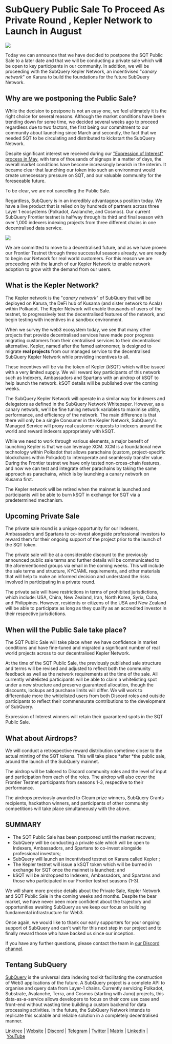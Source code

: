 # SubQuery Public Sale To Proceed As Private Round , Kepler Network to Launch in August

![](https://miro.medium.com/max/1400/1*m7ERNESuK0G3vkqRoBAiow.png)

Today we can announce that we have decided to postpone the SQT Public Sale to a later date and that we will be conducting a private sale which will be open to key participants in our community. In addition, we will be proceeding with the SubQuery Kepler Network, an incentivised "_canary network_" on Karura to build the foundations for the future SubQuery Network.

## Why are we postponing the Public Sale?

While the decision to postpone is not an easy one, we feel ultimately it is the right choice for several reasons. Although the market conditions have been trending down for some time, we decided several weeks ago to proceed regardless due to two factors, the first being our commitment to our community about launching since March and secondly, the fact that we needed SQT to be circulating and distributed to kickstart the SubQuery Network.

Despite significant interest we received during our ["Expression of Interest" process in May](./20220516-public-sale-eoi.md), with tens of thousands of signups in a matter of days, the overall market conditions have become increasingly bearish in the interim. It became clear that launching our token into such an environment would create unnecessary pressure on SQT, and our valuable community for the foreseeable future.

To be clear, we are not cancelling the Public Sale.

Regardless, SubQuery is in an incredibly advantageous position today. We have a live product that is relied on by hundreds of partners across three Layer 1 ecosystems (Polkadot, Avalanche, and Cosmos). Our current SubQuery Frontier testnet is halfway through its third and final season with over 1,000 indexers indexing projects from three different chains in one decentralised data service.

![](https://miro.medium.com/max/1400/0*TTAHeaI8jGK8AaCm)

We are committed to move to a decentralised future, and as we have proven our Frontier Testnet through three successful seasons already, we are ready to begin our Network for real world customers. For this reason we are proceeding with the launch of our Kepler Network to enable network adoption to grow with the demand from our users.

## What is the Kepler Network?

The Kepler network is the "_canary network_" of SubQuery that will be deployed on Karura, the DeFi hub of Kusama (and sister network to Acala) within Polkadot. The Kepler Network will enable thousands of users of the testnet, to progressively test the decentralised features of the network, and begin testing with incentives in a sandbox environment.

When we survey the web3 ecosystem today, we see that many other projects that provide decentralised services have made poor progress migrating customers from their centralised services to their decentralised alternative. Kepler, named after the famed astronomer, is designed to migrate **real projects** from our managed service to the decentralised SubQuery Kepler Network while providing incentives to all.

These incentives will be via the token of Kepler (kSQT) which will be issued with a very limited supply. We will reward key participants of this network such as Indexers, Ambassadors and Spartans with an airdrop of kSQT to help launch the network. kSQT details will be published over the coming weeks.

The SubQuery Kepler Network will operate in a similar way for indexers and delegators as defined in the SubQuery Network Whitepaper. However, as a canary network, we'll be fine tuning network variables to maximise utility, performance, and efficiency of the network. The main difference is that there will only be a single Consumer in the Kepler Network, SubQuery's Managed Service will proxy real customer requests to indexers around the world and reward indexers appropriately with kSQT.

While we need to work through various elements, a major benefit of launching Kepler is that we can leverage XCM. XCM is a foundational new technology within Polkadot that allows parachains (custom, project-specific blockchains within Polkadot) to interoperate and seamlessly transfer value. During the Frontier testnet we have only tested non-cross-chain features, and now we can test and integrate other parachains by taking the same approach as parachains, which is by launching a canary network on Kusama first.

The Kepler network will be retired when the mainnet is launched and participants will be able to burn kSQT in exchange for SQT via a predetermined mechanism.

## Upcoming Private Sale

The private sale round is a unique opportunity for our Indexers, Ambassadors and Spartans to co-invest alongside professional investors to reward them for their ongoing support of the project prior to the launch of the SQT token.

The private sale will be at a considerable discount to the previously announced public sale terms and further details will be communicated to the aforementioned groups via email in the coming weeks. This will include the sale terms and structure, KYC/AML requirements, and other materials that will help to make an informed decision and understand the risks involved in participating in a private round.

The private sale will have restrictions in terms of prohibited jurisdictions, which include: USA, China, New Zealand, Iran, North Korea, Syria, Cuba, and Philippines. However, residents or citizens of the USA and New Zealand will be able to participate as long as they qualify as an accredited investor in their respective jurisdictions.

## When will the Public Sale take place?

The SQT Public Sale will take place when we have confidence in market conditions and have fine-tuned and migrated a significant number of real world projects across to our decentralised Kepler Network.

At the time of the SQT Public Sale, the previously published sale structure and terms will be revised and adjusted to reflect both the community feedback as well as the network requirements at the time of the sale. All currently whitelisted participants will be able to claim a whitelisting spot under a new structure and preserve guaranteed allocation, though the discounts, lockups and purchase limits will differ. We will work to differentiate more the whitelisted users from both Discord roles and outside participants to reflect their commensurate contributions to the development of SubQuery.

Expression of Interest winners will retain their guaranteed spots in the SQT Public Sale.

## What about Airdrops?

We will conduct a retrospective reward distribution sometime closer to the actual minting of the SQT tokens. This will take place *after *the public sale, around the launch of the SubQuery mainnet.

The airdrop will be tailored to Discord community roles and the level of input and participation from each of the roles. The airdrop will also cover the Frontier Testnet participants from seasons 1-3, respective to their performance.

The airdrops previously awarded to Gleam prize winners, SubQuery Grants recipients, hackathon winners, and participants of other community competitions will take place simultaneously with the above.

## SUMMARY

- The SQT Public Sale has been postponed until the market recovers;
- SubQuery will be conducting a private sale which will be open to Indexers, Ambassadors, and Spartans to co-invest alongside professional investors;
- SubQuery will launch an incentivised testnet on Karura called Kepler ;
- The Kepler testnet will issue a kSQT token which will be burned in exchange for SQT once the mainnet is launched; and
- kSQT will be airdropped to Indexers, Ambassadors, and Spartans and those who participated in our Frontier testnet seasons (1-3).

We will share more precise details about the Private Sale, Kepler Network and SQT Public Sale in the coming weeks and months. Despite the bear market, we have never been more confident about the trajectory and opportunities awaiting SubQuery as we keep our focus on building fundamental infrastructure for Web3.

Once again, we would like to thank our early supporters for your ongoing support of SubQuery and can't wait for this next step in our project and to finally reward those who have backed us since our inception.

If you have any further questions, please contact the team in [our Discord channel](https://discord.com/channels/subquery).

## Tentang SubQuery

[SubQuery](https://subquery.network/) is the universal data indexing toolkit facilitating the construction of Web3 applications of the future. A SubQuery project is a complete API to organise and query data from Layer-1 chains. Currently servicing Polkadot, Substrate, Avalanche, Terra, and Cosmos (starting with Juno) projects, this data-as-a-service allows developers to focus on their core use case and front-end without wasting time building a custom backend for data processing activities. In the future, the SubQuery Network intends to replicate this scalable and reliable solution in a completely decentralised manner.

​​[Linktree](https://linktr.ee/subquerynetwork) | [Website](https://subquery.network/) | [Discord](https://discord.com/invite/78zg8aBSMG) | [Telegram](https://t.me/subquerynetwork) | [Twitter](https://twitter.com/subquerynetwork) | [Matrix](https://matrix.to/#/#subquery:matrix.org) | [LinkedIn](https://www.linkedin.com/company/subquery) | [YouTube](https://www.youtube.com/channel/UCi1a6NUUjegcLHDFLr7CqLw)
